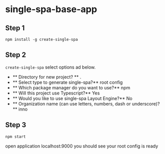 # single-spa-base-app

## Step  1

``
npm install -g create-single-spa
``

## Step  2

``
create-single-spa
``
select options ad below. 

* ** Directory for new project? ** .
* ** Select type to generate single-spa?**  root config
* **  Which package manager do you want to use?**  npm
* ** Will this project use Typescript?**  Yes
* ** Would you like to use single-spa Layout Engine?**  No
* ** Organization name (can use letters, numbers, dash or underscore)?**  inno


## Step  3

``
npm start
``

open application localhost:9000 you should see your root config is ready